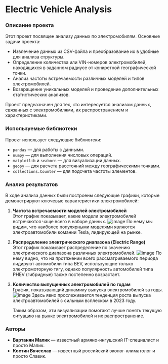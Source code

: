 # Electric Vehicle Analysis

### Описание проекта
Этот проект посвящен анализу данных по электромобилям. Основные задачи проекта:
- Извлечение данных из CSV-файла и преобразование их в удобные для анализа структуры.
- Определение количества или VIN-номеров электромобилей, находящихся в заданном радиусе от конкретной географической точки.
- Анализ частоты встречаемости различных моделей и типов электромобилей.
- Возвращение уникальных моделей и проведение дополнительных статистических анализов.

Проект предназначен для тех, кто интересуется анализом данных, связанных с электромобилями, их распространением и характеристиками.

### Используемые библиотеки
Проект использует следующие библиотеки:
- `pandas` — для работы с данными.
- `numpy` — для выполнения числовых операций.
- `matplotlib` и `seaborn` — для визуализации данных.
- `geopy` — для расчета расстояний между географическими точками.
- `collections.Counter` — для подсчета частоты элементов.

### Анализ результатов
В ходе анализа данных были построены следующие графики, которые демонстрируют ключевые характеристики электромобилей:

1. **Частота встречаемости моделей электромобилей**  
   Этот график показывает, какие модели электромобилей встречаются чаще всего в наборе данных.
![image](https://github.com/user-attachments/assets/1c6d4b27-c92d-4b78-b94b-2cd49c29d6e6)
По нему мы видим, что наиболее популярными моделями являются электроавтомобили комании Tesla, лидирующей на рынке.


3. **Распределение электрического диапазона (Electric Range)**  
   Этот график показывает распределение по значению электрического диапазона различных электромобилей.
   ![image](https://github.com/user-attachments/assets/d4f270ba-f8a7-4cf0-9f8f-b7aa06795518)
   По нему видно, что на протяжении всего рассматриваемого периода лидируют автомобили типа BEV, использующие только электромоторную тягу, однако популярность автомобилей типа PHEV (гибридные) также постепенно возрастает.


5. **Количество выпущенных электромобилей по годам**  
   График, показывающий динамику выпуска электромобилей за годы.
   ![image](https://github.com/user-attachments/assets/01069600-8f98-43d5-a659-95440766fae2)
   Здесь явно прослеживается тенденция роста выпуска электроавтомобилей с сильным всплеском в 2023 году.

   Таким образом, эти визуализации помогают лучше понять текущую ситуацию на рынке электромобилей и их распространение.

### Авторы
- **Вартанян Малик** — известный армяно-ингушский IT-специалист и просто Малик.
- **Костин Вячеслав** — известный российский эколог-климатолог и просто Славик.
